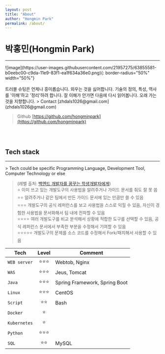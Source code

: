 ```yaml
---
layout: post
title: "About"
author: "Hongmin Park"
permalink: /about/
---
```

# 박홍민(Hongmin Park)
<hr>
![image](https://user-images.githubusercontent.com/21957275/63855581-b0eebc00-c9da-11e9-83f1-ea1f634a36e0.png){: border-radius="50%" width="50%"}
<br><br>
트러블 슈팅은 언제나 흥미롭습니다. 외우는 것을 싫어합니다. 기술의 정의, 특성, 역사를 '이해'하고 '정리'하려 합니다. 잘 이해가 안가면 다음에 다시 읽어봅니다. 
오래 가는 것을 지향합니다. 
> Contact [zhdals1026@gmail.com](zhdals1026@gmail.com)

> Github [https://github.com/hongminpark](https://github.com/hongminpark)


<br><br>
## Tech stack
<hr>
> Tech could be specific Programming Language, Development Tool, Computer Technology or else

> (레벨 출처: [백엔드 개발자를 꿈꾸는 학생개발자에게](https://d2.naver.com/news/3435170))<br>
:star: 이미 쓰고 있는 개발도구의 사용법을 알려주거나 가이드 문서를 줘도 잘 못 씀<br>
:star::star: 알려주거나 같은 팀에서 만든 가이드 문서에 있는 만큼만 쓸 수 있음<br>
:star::star::star: 개발도구의 공식 레퍼런스를 보고 사용법을 스스로 익힐 수 있음, 자신이 경험한 사용법을 문서화해서 팀 내에 전파할 수 있음<br>
:star::star::star::star: 여러 개발도구를 비교 분석해서 상황에 적합한 도구를 선택할 수 있음, 공식 레퍼런스 문서에서 부족한 부분을 수정해서 기여할 수 있음<br>
:star::star::star::star::star: 개발도구의 문제를 소스 코드를 수정해서 Fork/패치해서 사용할 수 있음<br>


| Tech | Level | Comment |
|---|:---:|---|
| `WEB server` | :star::star::star: | Webtob, Nginx |
| `WAS` | :star::star::star: | Jeus, Tomcat |
| `Java` | :star::star::star: | Spring Framework, Spring Boot |
| `Linux` | :star::star::star: | CentOS |
| `Script` | :star::star: | Bash |
| `Docker` | :star: |  |
| `Kubernetes` | :star: |  |
| `Python` | :star::star::star: |  |
| `SQL` | :star::star: | MySQL |
